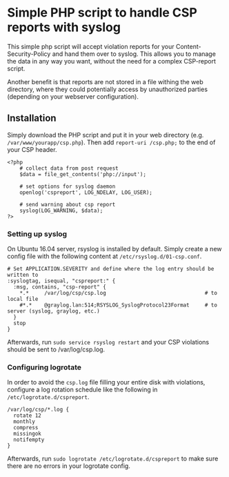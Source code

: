 # Simple PHP script to handle CSP reports with syslog

This simple php script will accept violation reports for your Content-Security-Policy and hand them over to syslog. This allows you to manage the data in any way you want, without the need for a complex CSP-report script.

Another benefit is that reports are not stored in a file withing the web directory, where they could potentially access by unauthorized parties (depending on your webserver configuration).

## Installation

Simply download the PHP script and put it in your web directory (e.g. `/var/www/yourapp/csp.php`). Then add `report-uri /csp.php;` to the end of your CSP header.

```
<?php
    # collect data from post request
    $data = file_get_contents('php://input');

    # set options for syslog daemon
    openlog('cspreport', LOG_NDELAY, LOG_USER);

    # send warning about csp report
    syslog(LOG_WARNING, $data);
?>
```

### Setting up syslog

On Ubuntu 16.04 server, rsyslog is installed by default. Simply create a new config file with the following content at `/etc/rsyslog.d/01-csp.conf`.

```
# Set APPLICATION.SEVERITY and define where the log entry should be written to
:syslogtag, isequal, "cspreport:" {
  :msg, contains, "csp-report" {
    *.*     /var/log/csp/csp.log                                # to local file
    #*.*    @graylog.lan:514;RSYSLOG_SyslogProtocol23Format     # to server (syslog, graylog, etc.)
  }
  stop
}
```

Afterwards, run `sudo service rsyslog restart` and your CSP violations should be sent to /var/log/csp.log.

### Configuring logrotate

In order to avoid the `csp.log` file filling your entire disk with violations, configure a log rotation schedule like the following in `/etc/logrotate.d/cspreport`.

```
/var/log/csp/*.log {
  rotate 12
  monthly
  compress
  missingok
  notifempty
}
```

Afterwards, run `sudo logrotate /etc/logrotate.d/cspreport` to make sure there are no errors in your logrotate config.
